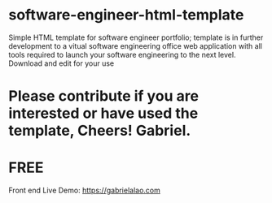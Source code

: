 # software-engineer-html-template
Simple HTML template for software engineer portfolio; template is in further development to a vitual software engineering office web application with all tools required to launch your software engineering to the next level.
Download and edit for your use
# Please contribute if you are interested or have used the template, Cheers! Gabriel.
# FREE
Front end Live Demo: https://gabrielalao.com
